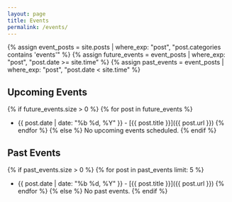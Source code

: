 ```yaml
---
layout: page
title: Events
permalink: /events/
---
```


{% assign event_posts = site.posts | where_exp: "post", "post.categories contains 'events'" %}
{% assign future_events = event_posts | where_exp: "post", "post.date >= site.time" %}
{% assign past_events = event_posts | where_exp: "post", "post.date < site.time" %}

## Upcoming Events
{% if future_events.size > 0 %}
{% for post in future_events %}
- {{ post.date | date: "%b %d, %Y" }} - [{{ post.title }}]({{ post.url }})
{% endfor %}
{% else %}
No upcoming events scheduled.
{% endif %}

## Past Events
{% if past_events.size > 0 %}
{% for post in past_events limit: 5 %}
- {{ post.date | date: "%b %d, %Y" }} - [{{ post.title }}]({{ post.url }})
{% endfor %}
{% else %}
No past events.
{% endif %}
